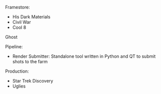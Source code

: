 
Framestore:
- His Dark Materials
- Civil War
- Cool 8

Ghost

Pipeline:
- Render Submitter: Standalone tool written in Python and QT to submit shots to the farm

Production:
- Star Trek Discovery
- Uglies
